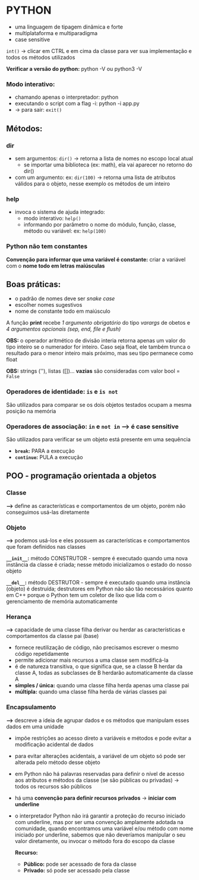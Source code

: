 # PYTHON

* uma linguagem de tipagem dinâmica e forte
* multiplataforma e multiparadigma
* case sensitive

`int()` -> clicar em CTRL e em cima da classe para ver sua implementação e todos os métodos utilizados

__Verificar a versão do python:__ python -V ou python3 -V

### Modo interativo: 
* chamando apenas o interpretador: python
* executando o script com a flag -i: python -i app.py
* -> para sair: `exit()`

## Métodos:

### dir
* sem argumentos: `dir()` -> retorna a lista de nomes no escopo local atual
    * se importar uma biblioteca (ex: math), ela vai aparecer no retorno do dir()
* com um argumento: ex: `dir(100)` -> retorna uma lista de atributos válidos para o objeto, nesse exemplo os métodos de um inteiro

### help
* invoca o sistema de ajuda integrado: 
    * modo interativo: `help()` 
    * informando por parâmetro o nome do módulo, função, classe, método ou variável: ex: `help(100)`

### Python não tem constantes
__Convenção para informar que uma variável é constante:__ criar a variável com o __nome todo em letras maiúsculas__

## Boas práticas:
* o padrão de nomes deve ser _snake case_
* escolher nomes sugestivos
* nome de constante todo em maiúsculo

A função __print__ recebe _1 argumento obrigatório_ do tipo _varargs_ de obetos e _4 argumentos opcionais (sep, end, file e flush)_

__OBS:__ o operador aritmético de divisão interia retorna apenas um valor do tipo inteiro se o numerador for inteiro. Caso seja float, ele também trunca o resultado para o menor inteiro mais próximo, mas seu tipo permanece como float 

__OBS:__ strings (''), listas ([])... __vazias__ são consideradas com valor bool = `False`

### Operadores de identidade: `is` e `is not`
São utilizados para comparar se os dois objetos testados ocupam a mesma posição na memória

### Operadores de associação: `in` e `not in` --> é case sensitive
São utilizados para verificar se um objeto está presente em uma sequência

* __`break`:__ PARA a execução
* __`continue`:__ PULA a execução

## POO - programação orientada a objetos

### Classe
__-->__ define as características e comportamentos de um objeto, porém não conseguimos usá-las diretamente

### Objeto
__-->__ podemos usá-los e eles possuem as características e comportamentos que foram definidos nas classes

__`__init__`:__ método CONSTRUTOR - sempre é executado quando uma nova instância da classe é criada; nesse método inicializamos o estado do nosso objeto

__`__del__`:__ método DESTRUTOR - sempre é executado quando uma instância (objeto) é destruída; destrutores em Python não são tão necessários quanto em C++ porque o Python tem um coletor de lixo que lida com o gerenciamento de memória automaticamente

### Herança
__-->__ capacidade de uma classe filha derivar ou herdar as características e comportamentos da classe pai (base)
* fornece reutilização de código, não precisamos escrever o mesmo código repetidamente
* permite adicionar mais recursos a uma classe sem modificá-la
* é de natureza transitiva, o que significa que, se a classe B herdar da classe A, todas as subclasses de B herdarão automaticamente da classe A
* __simples / única:__ quando uma classe filha herda apenas uma classe pai
* __múltipla:__ quando uma classe filha herda de várias classes pai

### Encapsulamento
__-->__ descreve a ideia de agrupar dados e os métodos que manipulam esses dados em uma unidade
* impõe restrições ao acesso direto a variáveis e métodos e pode evitar a modificação acidental de dados
* para evitar alterações acidentais, a variável de um objeto só pode ser alterada pelo método desse objeto
* em Python não há palavras reservadas para definir o nível de acesso aos atributos e métodos da classe (se são públicas ou privadas) -> todos os recursos são públicos
* há uma __convenção para definir recursos privados__ -> __iniciar com underline__
* o interpretador Python não irá garantir a proteção do recurso iniciado com underline, mas por ser uma convenção amplamente adotada na comunidade, quando encontramos uma variável e/ou método com nome iniciado por underline, sabemos que não deveríamos manipular o seu valor diretamente, ou invocar o método fora do escopo da classe

  __Recurso:__
  * __Público:__ pode ser acessado de fora da classe
  * __Privado:__ só pode ser acessado pela classe


